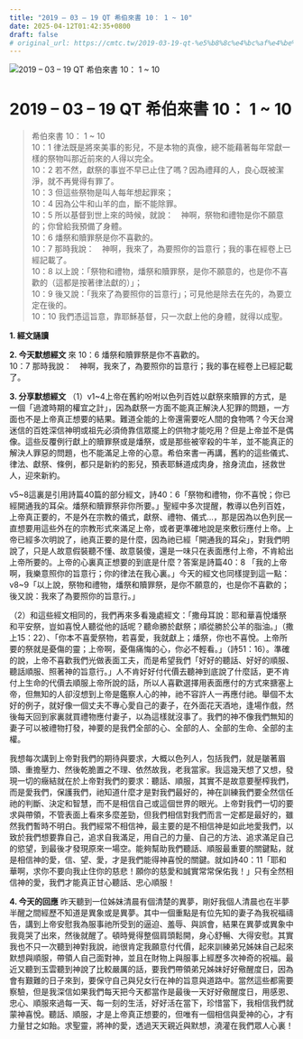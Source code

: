 ```yaml
---
title: "2019 – 03 – 19 QT 希伯來書 10： 1 ~ 10"
date: 2025-04-12T01:42:35+0800
draft: false
# original_url: https://cmtc.tw/2019-03-19-qt-%e5%b8%8c%e4%bc%af%e4%be%86%e6%9b%b8-10%ef%bc%9a-1-10
---
```


![2019 – 03 – 19 QT 希伯來書 10： 1 ~ 10](/images/qt.jpg   "2019 – 03 – 19 QT 希伯來書 10： 1 ~ 10")

# 2019 – 03 – 19 QT 希伯來書 10： 1 ~ 10

> 希伯來書 10： 1 ~ 10  
> 10：1 律法既是將來美事的影兒，不是本物的真像，總不能藉著每年常獻一樣的祭物叫那近前來的人得以完全。  
> 10：2 若不然，獻祭的事豈不早已止住了嗎？因為禮拜的人，良心既被潔淨，就不再覺得有罪了。  
> 10：3 但這些祭物是叫人每年想起罪來；  
> 10：4 因為公牛和山羊的血，斷不能除罪。  
> 10：5 所以基督到世上來的時候，就說：　神啊，祭物和禮物是你不願意的；你曾給我預備了身體。  
> 10：6 燔祭和贖罪祭是你不喜歡的。  
> 10：7 那時我說：　神啊，我來了，為要照你的旨意行；我的事在經卷上已經記載了。  
> 10：8 以上說：「祭物和禮物，燔祭和贖罪祭，是你不願意的，也是你不喜歡的（這都是按著律法獻的）」；  
> 10：9 後又說：「我來了為要照你的旨意行」；可見他是除去在先的，為要立定在後的。  
> 10：10 我們憑這旨意，靠耶穌基督，只一次獻上他的身體，就得以成聖。

**1. 經文誦讀**

**2.  今天默想經文**
來 10：6 燔祭和贖罪祭是你不喜歡的。  
10：7 那時我說：　神啊，我來了，為要照你的旨意行；我的事在經卷上已經記載了。

**3. 分享默想經文**
（1）v1\~4上帝在舊約吩咐以色列百姓以獻祭來贖罪的方式，是一個「過渡時期的權宜之計」，因為獻祭一方面不能真正解決人犯罪的問題，一方面也不是上帝真正想要的結果。難道全能的上帝還需要吃人間的食物嗎？今天台灣迷信的百姓深信神明或祖先必須倚靠信眾擺上的供物才能吃用？但是上帝並不是偶像。這些反覆例行獻上的贖罪祭或是燔祭，或是那些被宰殺的牛羊，並不能真正的解決人罪惡的問題，也不能滿足上帝的心意。希伯來書一再講，舊約的這些儀式、律法、獻祭、條例，都只是新約的影兒，預表耶穌道成肉身，捨身流血，拯救世人，迎來新約。

v5\~8這裏是引用詩篇40篇的部分經文，詩40：6「祭物和禮物，你不喜悅；你已經開通我的耳朵。燔祭和贖罪祭非你所要。」聖經中多次提醒，教導以色列百姓，上帝真正要的，不是外在宗教的儀式，獻祭、禮物、儀式…，那是因為以色列民一直想要用這些外在的宗教形式來滿足上帝，或者更準確地說是來敷衍應付上帝。上帝已經多次明說了，祂真正要的是什麼，因為祂已經「開通我的耳朵」，對我們明說了，只是人故意假裝聽不懂、故意裝傻，還是一味只在表面應付上帝，不肯給出上帝所要的。上帝的心裏真正想要的到底是什麼？答案是詩篇40：8 「我的上帝啊，我樂意照你的旨意行；你的律法在我心裏。」今天的經文也同樣提到這一點：v8\~9「以上說，祭物和禮物，燔祭和贖罪祭，是你不願意的，也是你不喜歡的；後又說：我來了為要照你的旨意行。」

（2）和這些經文相同的，我們再來多看幾處經文：「撒母耳說：耶和華喜悅燔祭和平安祭，豈如喜悅人聽從他的話呢？聽命勝於獻祭；順從勝於公羊的脂油。」（撒上15：22）、「你本不喜愛祭物，若喜愛，我就獻上；燔祭，你也不喜悅。上帝所要的祭就是憂傷的靈；上帝啊，憂傷痛悔的心，你必不輕看。」（詩51：16）。準確的說，上帝不喜歡我們光做表面工夫，而是希望我們「好好的聽話、好好的順服、聽話順服、照著神的旨意行。」人不肯好好付代價去聽神到底說了什麼話，更不肯付上生命的代價去順服上帝所說的話，所以人喜歡選擇用表面應付的方式來搪塞上帝，但無知的人卻沒想到上帝是鑑察人心的神，祂不容許人一再應付祂。舉個不太好的例子，就好像一個丈夫不專心愛自己的妻子，在外面花天酒地，逢場作戲，然後每天回到家裏就買禮物應付妻子，以為這樣就沒事了。我們的神不像我們無知的妻子可以被禮物打發，神要的是我們全部的心、全部的人、全部的生命、全部的主權。

我想每次講到上帝對我們的期待與要求，大概以色列人，包括我們，就是皺著眉頭、重擔壓力、然後乾脆置之不理、依然故我，老我當家。我這幾天想了又想，發現一切的癥結就在於上帝對我們的要求：聽話、順服，其實不是故意要壓榨我們，而是愛我們，保護我們，祂知道什麼才是對我們最好的，神在訓練我們要全然信任祂的判斷、決定和智慧，而不是相信自己或這個世界的眼光。上帝對我們一切的要求與帶領，不管表面上看來多麼差勁，但我們相信對我們而言一定都是最好的，雖然我們暫時不明白。我們經常不相信神，最主要的是不相信神是如此地愛我們，以致於我們想要靠自己，追求自我滿足，用自己的力量、自己的方法、追求滿足自己的慾望，到最後才發現原來一場空。能夠幫助我們聽話、順服最重要的關鍵點，就是相信神的愛，信、望、愛，才是我們能得神喜悅的關鍵。就如詩40：11「耶和華啊，求你不要向我止住你的慈悲！願你的慈愛和誠實常常保佑我！」只有全然相信神的愛，我們才能真正甘心聽話、忠心順服！

**4. 今天的回應**
昨天聽到一位姊妹清晨有個清楚的異夢，剛好我個人清晨也在半夢半醒之間經歷不知道是異象或是異夢。其中一個重點是有位先知的妻子為我祝福禱告，講到上帝安慰我為服事祂所受到的逼迫、羞辱、與誤會，結果在異夢或異象中我竟哭了出來，然後就醒了。頓時覺得整個肩頭鬆開，身心舒暢、大得安慰。其實我也不只一次聽到神對我說，祂很肯定我願意付代價，起來訓練弟兄姊妹自己起來默想與順服，帶領人自己面對神，並且在財物上與服事上經歷多次神奇的祝福。最近又聽到玉雲聽到神說了比較嚴厲的話，要我們帶領弟兄姊妹好好儆醒度日，因為會有艱難的日子來到，要保守自己與兒女行在神的旨意與道路中。當然這些都需要察驗，但是我深信如果我們每天把今天都當作是最後一天好好儆醒度日，用感恩、忠心、順服來過每一天、每一刻的生活，好好活在當下，珍惜當下，我相信我們就蒙神喜悅。聽話、順服，才是上帝真正想要的，但唯有一個相信與愛神的心，才有力量甘之如飴。求聖靈，將神的愛，透過天天親近與默想，澆灌在我們眾人心裏！
